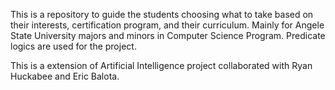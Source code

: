 This is a repository to guide the students choosing what to take based on their interests, certification program, and their curriculum. Mainly for Angele State University majors and minors in Computer Science Program.
Predicate logics are used for the project.

This is a extension of Artificial Intelligence project collaborated with Ryan Huckabee and Eric Balota.
